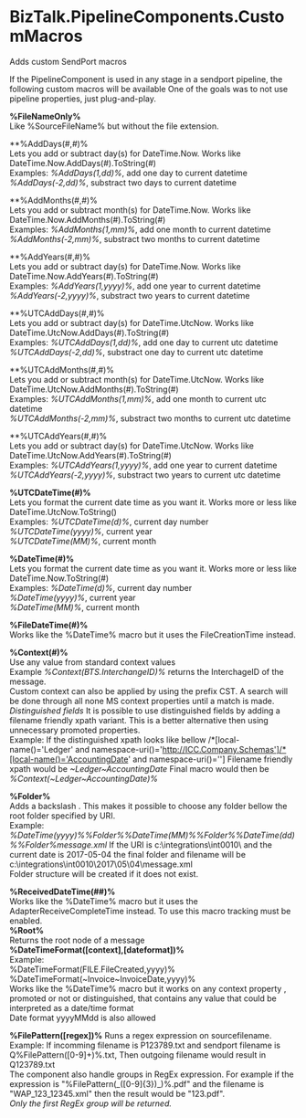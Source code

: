 
# BizTalk.PipelineComponents.CustomMacros
Adds custom SendPort macros<br/>

If the PipelineComponent is used in any stage in a sendport pipeline, the following custom macros will be available
One of the goals was to not use pipeline properties, just plug-and-play.<br/>

**%FileNameOnly%**<br/>    Like %SourceFileName% but without the file extension.<br/>

**%AddDays(#,#)%<br/> Lets you add or subtract day(s) for DateTime.Now. Works like DateTime.Now.AddDays(#).ToString(#)<br/>
                  Examples: _%AddDays(1,dd)%_, add one day to current datetime<br/>
                           _%AddDays(-2,dd)%_, substract two days to current datetime<br/>

**%AddMonths(#,#)%<br/> Lets you add or subtract month(s) for DateTime.Now. Works like DateTime.Now.AddMonths(#).ToString(#)<br/>
                  Examples: _%AddMonths(1,mm)%_, add one month to current datetime<br/>
                           _%AddMonths(-2,mm)%_, substract two months to current datetime<br/>
			   
**%AddYears(#,#)%<br/> Lets you add or subtract day(s) for DateTime.Now. Works like DateTime.Now.AddYears(#).ToString(#)<br/>
                  Examples: _%AddYears(1,yyyy)%_, add one year to current datetime<br/>
                           _%AddYears(-2,yyyy)%_, substract two years to current datetime<br/>
			   
**%UTCAddDays(#,#)%<br/> Lets you add or subtract day(s) for DateTime.UtcNow. Works like DateTime.UtcNow.AddDays(#).ToString(#)<br/>
                  Examples: _%UTCAddDays(1,dd)%_, add one day to current utc datetime<br/>
                           _%UTCAddDays(-2,dd)%_, substract one day to current utc datetime<br/>

**%UTCAddMonths(#,#)%<br/> Lets you add or subtract month(s) for DateTime.UtcNow. Works like DateTime.UtcNow.AddMonths(#).ToString(#)<br/>
                  Examples: _%UTCAddMonths(1,mm)%_, add one month to current utc datetime<br/>
                           _%UTCAddMonths(-2,mm)%_, substract two months to current utc datetime<br/>
			   
**%UTCAddYears(#,#)%<br/> Lets you add or subtract day(s) for DateTime.UtcNow. Works like DateTime.UtcNow.AddYears(#).ToString(#)<br/>
                  Examples: _%UTCAddYears(1,yyyy)%_, add one year to current datetime<br/>
                           _%UTCAddYears(-2,yyyy)%_, substract two years to current utc datetime<br/>

**%UTCDateTime(#)%**<br/>    Lets you format the current date time as you want it. Works more or less like DateTime.UtcNow.ToString()<br/>
                  Examples: _%UTCDateTime(d)%_, current day number<br/>
                            _%UTCDateTime(yyyy)%_, current year<br/>
                            _%UTCDateTime(MM)%_, current month<br/>
			    
**%DateTime(#)%**<br/>    Lets you format the current date time as you want it. Works more or less like DateTime.Now.ToString(#)<br/>
                  Examples: _%DateTime(d)%_, current day number<br/>
                            _%DateTime(yyyy)%_, current year<br/>
                            _%DateTime(MM)%_, current month<br/>
			    
**%FileDateTime(#)%**<br/> Works like the %DateTime% macro but it uses the FileCreationTime instead.<br/>

**%Context(#)%**<br/>     Use any value from standard context values<br/>
                  Example _%Context(BTS.InterchangeID)%_ returns the InterchageID of the message.<br/>
				  Custom context can also be applied by using the prefix CST. A search will be done through all none MS context properties until a match is made.<br/>
                *Distinguished fields*
                  It is possible to use distinguished fields by adding a filename friendly xpath variant. This is a better alternative then using unnecessary promoted properties.<br/>
                  Example: 
                  If the distinguished xpath looks like bellow
/*[local-name()='Ledger' and namespace-uri()='http://ICC.Company.Schemas']/*[local-name()='AccountingDate' and namespace-uri()='']
Filename friendly xpath would be _\~Ledger~AccountingDate_
Final macro would then be _%Context(\~Ledger~AccountingDate)%_

				  
**%Folder%**<br/>          Adds a backslash \. This makes it possible to choose any folder bellow the root folder specified by URI.<br/>
                  Example: _%DateTime(yyyy)%%Folder%%DateTime(MM)%%Folder%%DateTime(dd)%%Folder%message.xml_
                           If the URI is c:\integrations\int0010\ and the current date is 2017-05-04 the final folder
                           and filename will be c:\integrations\int0010\2017\05\04\message.xml<br/>
Folder structure will be created if it does not exist.
			   
**%ReceivedDateTime(##)%**<br/> Works like the %DateTime% macro but it uses the AdapterReceiveCompleteTime instead. 
				To use this macro tracking must be enabled.<br/> 
**%Root%**<br/> Returns the root node of a message<br/> 
**%DateTimeFormat([context],[dateformat])%**<br/>
Example: <br/>%DateTimeFormat(FILE.FileCreated,yyyy)%<br/>%DateTimeFormat(\~Invoice\~InvoiceDate,yyyy)% <br/>
 Works like the %DateTime% macro but it works on any context property , promoted or not or  distinguished, that contains any value that could be interpreted as a date/time format<br/>
 Date format yyyyMMdd is also allowed<br/>

**%FilePattern([regex])%** Runs a regex expression on sourcefilename.<br/>
Example: If incomming filename is  P123789.txt and sendport filename is Q%FilePattern([0-9]+)%.txt, Then outgoing filename would result in Q123789.txt<br/>
The component also handle groups in RegEx expression. For example if the expression is "%FilePattern(\_([0-9]{3})\_)%.pdf" and the filename is "WAP_123_12345.xml" then the result would be "123.pdf".<br/>
_Only the first RegEx group will be returned._

